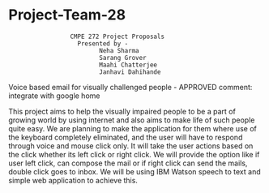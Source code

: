 # Project-Team-28
                     CMPE 272 Project Proposals          
                       Presented by -
                             Neha Sharma
                             Sarang Grover 
                             Maahi Chatterjee
                             Janhavi Dahihande




 Voice based email for visually challenged people  - APPROVED
comment: integrate with google home 

This project aims to help the visually impaired people to be a part of growing world by using internet and also aims to make life of such people quite easy. 
We are planning to make the application for them where use of the keyboard completely eliminated, and the user will have to respond through voice and mouse click only. It will take the user actions based on the click whether its left click or right click. We will provide the option like if user left click, can compose the mail or if right click can send the mails, double click goes to inbox.
We will be using IBM Watson speech to text and simple web application to achieve this.





